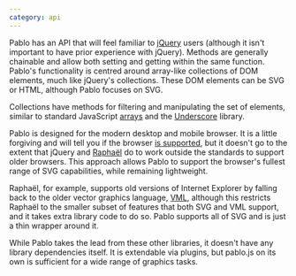 ```yaml
---
category: api
---
```


Pablo has an API that will feel familiar to [jQuery][jquery] users (although it isn't important to have prior experience with jQuery). Methods are generally chainable and allow both setting and getting within the same function. Pablo's functionality is centred around array-like collections of DOM elements, much like jQuery's collections. These DOM elements can be SVG or HTML, although Pablo focuses on SVG.

Collections have methods for filtering and manipulating the set of elements, similar to standard JavaScript [arrays][array] and the [Underscore][_] library.

Pablo is designed for the modern desktop and mobile browser. It is a little forgiving and will tell you if the browser [is supported][issupported], but it doesn't go to the extent that jQuery and [Raphaël][raphael] do to work outside the standards to support older browsers. This approach allows Pablo to support the browser's fullest range of SVG capabilities, while remaining lightweight.

Raphaël, for example, supports old versions of Internet Explorer by falling back to the older vector graphics language, [VML][vml], although this restricts Raphaël to the smaller subset of features that both SVG and VML support, and it takes extra library code to do so. Pablo supports all of SVG and is just a thin wrapper around it.

While Pablo takes the lead from these other libraries, it doesn't have any library dependencies itself. It is extendable via plugins, but pablo.js on its own is sufficient for a wide range of graphics tasks.

[jquery]: http://jquery.com
[_]: http://underscorejs.org
[raphael]: http://raphaeljs.com
[array]: https://developer.mozilla.org/en-US/docs/Web/JavaScript/Reference/Global_Objects/Array
[issupported]: /api/isSupported/
[vml]: http://msdn.microsoft.com/en-us/library/hh846327(v=vs.85).aspx